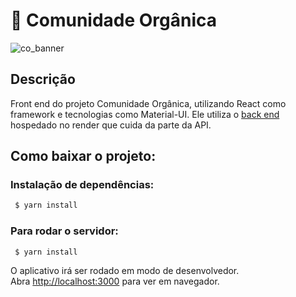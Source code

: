 <h1>🥗 Comunidade Orgânica</h1>

<img src="https://i.imgur.com/6CMF4xd.png" alt="co_banner"/>

<h2>Descrição</h2>

Front end do projeto Comunidade Orgânica, utilizando React como framework e tecnologias como Material-UI. Ele utiliza o [back end](https://db-organica-tgxd.onrender.com/swagger) hospedado no render que cuida da parte da API.

<h2>Como baixar o projeto:</h2>

### Instalação de dependências:

```bash
 $ yarn install
 ```


### Para rodar o servidor:

```bash
 $ yarn install
 ```

O aplicativo irá ser rodado em modo de desenvolvedor.\
Abra [http://localhost:3000](http://localhost:3000) para ver em navegador.
